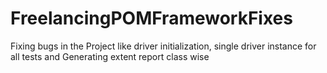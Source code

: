# FreelancingPOMFrameworkFixes
Fixing bugs in the Project like driver initialization, single driver instance for all tests and Generating extent report class wise
